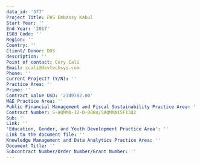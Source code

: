 ```yaml
---
data_id: '577'
Project Title: PAS Embassy Kabul
Start Year: ''
End Year: '2017'
ISO3 Code: ''
Region: ''
Country: ''
Client/ Donor: DOS
description: ''
Point of contact: Cory Cali
Email: ccali@devtechsys.com
Phone: ''
Current Project? (Y/N): ''
Practice Area: ''
Prime: ''
Contract Value USD: '2349782.00'
M&E Practice Area: ''
Public Financial Management and Fiscal Sustainability Practice Area: ''
Contract Number: S-AQMMA-12-D-0084/SAQMMA15F1342
Sub: ''
Link: ''
'Education, Gender, and Youth Development Practice Area': ''
Link to the document file: ''
Knowledge Management and Data Analytics Practice Area: ''
Document Title: ''
Subcontract Number/Order Number/Grant Number: ''
---
```

